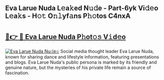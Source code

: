 ## Eva Larue Nuda L𝚎a𝚔ed N𝚞𝚍e - Part-6yk Vi𝚍𝚎o L𝚎a𝚔s - H𝚘𝚝 O𝚗𝚕yf𝚊ns P𝚑𝚘tos C4nxA

# <h2><a href="http://kf2rl98.oniu.top/?m=Eva+Larue+Nuda">🔗👉 🔴 Eva Larue Nuda P𝚑ot𝚘𝚜 V𝚒d𝚎o</a></h2>

[![Eva Larue Nuda Nu𝚍e𝚜](https://i.imgur.com/0qMVB7G.gif)](http://kf2rl98.oniu.top/?m=Eva+Larue+Nuda)
Social media thought leader Eva Larue Nuda, known for sharing dance and lifestyle information, featuring presentations and blogs. Eva Larue Nuda's public persona is marked by its friendly and genuine nature, but the mysteries of his private life remain a source of fascination.  

